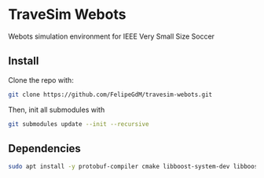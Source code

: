 # TraveSim Webots

Webots simulation environment for IEEE Very Small Size Soccer

## Install

Clone the repo with:

```bash
git clone https://github.com/FelipeGdM/travesim-webots.git
```

Then, init all submodules with

```bash
git submodules update --init --recursive
```

## Dependencies

```bash
sudo apt install -y protobuf-compiler cmake libboost-system-dev libboost-thread-dev
```

